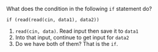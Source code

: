 What does the condition in the following `if` statement do?
```
if (read(read(cin, data1), data2))
```

1. `read(cin, data)`. Read input then save it to `data1`
2. Into that input, continue to get input for `data2`
3. Do we have both of them? That is the `if`.